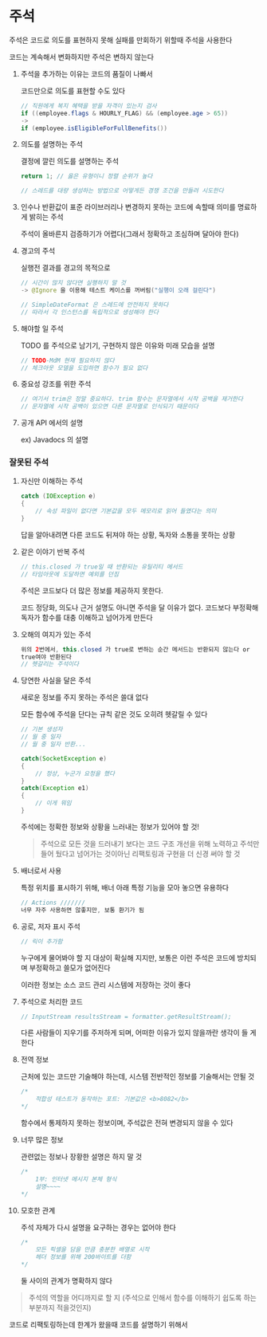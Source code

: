 # 주석

주석은 코드로 의도를 표현하지 못해 실패를 만회하기 위할때 주석을 사용한다

코드는 계속해서 변화하지만 주석은 변하지 않는다

1. 주석을 추가하는 이유는 코드의 품질이 나빠서

   코드만으로 의도를 표현할 수도 있다

    ```java
    // 직원에게 복지 혜택을 받을 자격이 있는지 검사
    if ((employee.flags & HOURLY_FLAG) && (employee.age > 65))
    ->
    if (employee.isEligibleForFullBenefits())
    ```

2. 의도를 설명하는 주석

   결정에 깔린 의도를 설명하는 주석

    ```java
    return 1; // 옳은 유형이니 정렬 순위가 높다
    
    // 스레드를 대량 생성하는 방법으로 어떻게든 경쟁 조건을 만들려 시도한다
    ```

3. 인수나 반환값이 표준 라이브러리나 변경하지 못하는 코드에 속할때 의미를 명료하게 밝히는 주석

   주석이 올바른지 검증하기가 어렵다(그래서 정확하고 조심하며 달아야 한다)

4. 경고의 주석

   실행전 결과를 경고의 목적으로

    ```java
    // 시간이 많지 않다면 실행하지 말 것
    -> @Ignore 을 이용해 테스트 케이스를 꺼버림("실행이 오래 걸린다")
    
    // SimpleDateFormat 은 스레드에 안전하지 못하다
    // 따라서 각 인스턴스를 독립적으로 생성해야 한다
    ```

5. 해야할 일 주석

   TODO 를 주석으로 남기기, 구현하지 않은 이유와 미래 모습을 설명

    ```java
    // TODO-MdM 현재 필요하지 않다
    // 체크아웃 모델을 도입하면 함수가 필요 없다
    ```

6. 중요성 강조를 위한 주석

    ```java
    // 여기서 trim은 정말 중요하다. trim 함수는 문자열에서 시작 공백을 제거한다
    // 문자열에 시작 공백이 있으면 다른 문자열로 인식되기 때문이다
    ```


1. 공개 API 에서의 설명

   ex) Javadocs 의 설명


### 잘못된 주석

1. 자신만 이해하는 주석

    ```java
    catch (IOException e)
    {
    	// 속성 파일이 없다면 기본값을 모두 메모리로 읽어 들였다는 의미
    }
    ```

   답을 알아내려면 다른 코드도 뒤져야 하는 상황, 독자와 소통을 못하는 상황

2. 같은 이야기 반복 주석

    ```java
    // this.closed 가 true일 때 반환되는 유틸리티 메서드
    // 타임아웃에 도달하면 예외를 던짐
    ```

   주석은 코드보다 더 많은 정보를 제공하지 못한다.

   코드 정당화, 의도나 근거 설명도 아니면 주석을 달 이유가 없다. 코드보다 부정확해 독자가 함수를 대충 이해하고 넘어가게 만든다

3. 오해의 여지가 있는 주석

    ```java
    위의 2번에서, this.closed 가 true로 변하는 순간 메서드는 반환되지 않는다 or
    true여야 반환된다
    // 헷갈리는 주석이다
    ```

4. 당연한 사실을 달은 주석

   새로운 정보를 주지 못하는 주석은 쓸대 없다

   모든 함수에 주석을 단다는 규칙 같은 것도 오히려 헷갈릴 수 있다

    ```java
    // 기본 생성자
    // 월 중 일자
    // 월 중 일자 반환...
    
    catch(SocketException e)
    {
    	// 정상, 누군가 요청을 했다
    }
    catch(Exception e1)
    {
    	// 이게 뭐임
    }
    ```

   주석에는 정확한 정보와 상황을 느러내는 정보가 있어야 할 것!

   > 주석으로 모든 것을 드러내기 보다는 코드 구조 개선을 위해 노력하고
   주석만들어 뒀다고 넘어가는 것이아닌 리팩토링과 구현을 더 신경 써야 할 것
>

5. 배너로서 사용

   특정 위치를 표시하기 위해, 배너 아래 특정 기능을 모아 놓으면 유용하다

    ```java
    // Actions ///////
    너무 자주 사용하면 않좋지만, 보통 환기가 됨
    ```

6. 공로, 저자 표시 주석

    ```java
    // 릭이 추가함
    ```

   누구에게 물어봐야 할 지 대상이 확실해 지지만, 보통은 이런 주석은 코드에 방치되며 부정확하고 쓸모가 없어진다

   이러한 정보는 소스 코드 관리 시스템에 저장하는 것이 좋다

7. 주석으로 처리한 코드

    ```java
    // InputStream resultsStream = formatter.getResultStream();
    ```

   다른 사람들이 지우기를 주저하게 되며, 어떠한 이유가 있지 않을까란 생각이 들 게 한다

8. 전역 정보

   근처에 있는 코드만 기술해야 하는데, 시스템 전반적인 정보를 기술해서는 안될 것

    ```java
    /* 
    	적합성 테스트가 동작하는 포트: 기본값은 <b>8082</b>
    */
    ```

   함수에서 통제하지 못하는 정보이며, 주석값은 전혀 변경되지 않을 수 있다

9. 너무 많은 정보

   관련없는 정보나 장황한 설명은 하지 말 것

    ```java
    /*
    	1부: 인터넷 메시지 본체 형식
    	설명~~~~
    */
    ```

10. 모호한 관계

    주석 자체가 다시 설명을 요구하는 경우는 없어야 한다

    ```java
    /*
    	모든 픽셀을 담을 만큼 충분한 배열로 시작
    	헤더 정보를 위해 200바이트를 더함
    */
    ```

    둘 사이의 관계가 명확하지 않다


> 주석의 역할을 어디까지로 할 지 (주석으로 인해서 함수를 이해하기 쉽도록 하는 부분까지 적을것인지)

코드로 리팩토링하는데 한계가 왔을때 코드를 설명하기 위해서
>